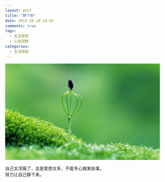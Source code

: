 ```yaml
---
layout: post
title: "静下来"
date: 2013-10-10 14:56
comments: true
tags:
  - 生活感悟
  - 心态调整
categories:
  - 生活随笔
---
```

![静](/images/posts/calm/calm.jpg)

自己太浮躁了，总是爱想太多，不能专心做某些事。  
努力让自己静下来。   
<!--more-->